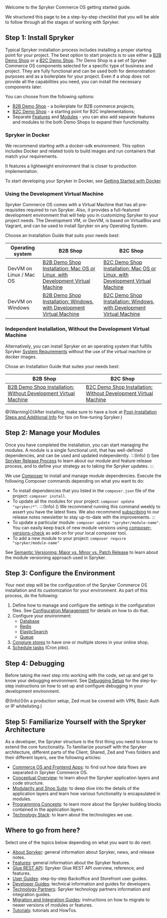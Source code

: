 Welcome to the Spryker Commerce OS getting started guide.

We structured this page to be a step-by-step checklist that you will be able to follow through all the stages of working with Spryker.

## Step 1: Install Spryker

Typical Spryker installation process includes installing a proper starting point for your project. The best option to start projects is to use either a [B2B Demo Shop](https://documentation.spryker.com/docs/b2b-suite#b2b-demo-shop) or a [B2C Demo Shop](https://documentation.spryker.com/docs/b2c-suite#b2c-demo-shop). Thr Demo Shop is a set of Spryker Commerce OS components selected for a specific type of business and project. They are fully functional and can be used both for demonstration purposes and as a boilerplate for your project. Even if a shop does not provide all the capabilities you need, you can install the necessary components later.

You can choose from the following options:

* [B2B Demo Shop](https://documentation.spryker.com/docs/b2b-suite#b2b-demo-shop) - a boilerplate for B2B commerce projects;
* [B2C Demo Shop](https://documentation.spryker.com/docs/b2c-suite#b2c-demo-shop) - a starting point for B2C implementations;
* Separate [Features](https://documentation.spryker.com/docs/features) and [Modules](https://documentation.spryker.com/v20/docs) - you can also add separate features and modules to the both Demo Shops to expand their functionality.

### Spryker in Docker
We recommend starting with a docker-sdk environment. This option includes Docker and related tools to build images and run containers that match your requirements. 

It features a lightweight environment that is closer to production implementation. 

To start developing your Spryker in Docker, see [Getting Started with Docker](https://documentation.spryker.com/v4/docs/getting-started-with-docker).

### Using the Development Virtual Machine

Spryker Commerce OS comes with a Virtual Machine that has all pre-requisites required to run Spryker. Also, it provides a full-featured development environment that will help you in customizing Spryker to your project needs. The Development VM, or DevVM, is based on VirtualBox and Vagrant, and can be used to install Spryker on any Operating System. 

Choose an Installation Guide that suits your needs best:

|          Operating system               | B2B Shop                                                     | B2C Shop                                                     
| ----------------------- | ------------------------------------------------------------ | ------------------------------------------------------------ 
| DevVM on Linux / Mac OS | [B2B Demo Shop Installation: Mac OS or Linux, with Development Virtual Machine](https://documentation.spryker.com/docs/installation-guide-b2b) | [B2C Demo Shop Installation: Mac OS or Linux, with Development Virtual Machine](https://documentation.spryker.com/docs/installation-guide-b2c) 
| DevVM on Windows        | [B2B Demo Shop Installation: Windows, with Development Virtual Machine](https://documentation.spryker.com/docs/b2b-demo-shop-installation-windows-with-development-virtual-machine) | [B2C Demo Shop Installation: Windows, with Development Virtual Machine](https://documentation.spryker.com/docs/b2c-demo-shop-installation-windows-with-development-virtual-machine) 

### Independent Installation, Without the Development Virtual Machine
Alternatively, you can install Spryker on an operating system that fulfills Spryker [System Requirements](https://documentation.spryker.com/v4/docs/system-requirements) without the use of the virtual machine or docker images. 

Chose an Installation Guide that suites your needs best:

| B2B Shop | B2C Shop
| --- | --- | 
| [B2B Demo Shop Installation: Without Development Virtual Machine](https://documentation.spryker.com/docs/b2b-demo-shop-installation-without-development-virtual-machine) | [B2C Demo Shop Installation: Without Development Virtual Machine](https://documentation.spryker.com/docs/b2c-demo-shop-installation-without-development-virtual-machine)

@(Warning)()(After installing, make sure to have a look at [Post-Installation Steps and Additional Info](https://documentation.spryker.com/v4/docs/post-installation-steps-and-additional-info) for tips on fine-tuning Spryker.)
## Step 2: Manage your Modules

Once you have completed the installation, you can start managing the modules. A module is a single functional unit, that has well-defined dependencies, and can be used and updated independently. 
:::(Info) ()
See [Spryker Release Process](https://documentation.spryker.com/docs/spryker-release-process) to learn about our module and feature release process, and to define your strategy as to taking the Spryker updates. 
:::

We use [Composer](https://documentation.spryker.com/v4/docs/composer) to install and manage module dependencies. 
Execute the following Composer commands depending on what you want to do:

* To install dependencies that you listed in the `composer.json` file of the project: `composer install`.
*  To update all the modules for your project: `composer update "spryker/*"`. 
:::(Info) ()
We recommend running this command weekly to assert you have the latest fixes. We also recommend [subscribing](https://now.spryker.com/release-notes) to our release notes newsletter to stay up-to-date with the improvements.
:::
*  To update a particular module: `composer update "spryker/module-name"`. You can easily keep track of new module versions using [composer-versions-check](https://github.com/Soullivaneuh/composer-versions-check) as add-on for your local composer tool.
*  To add a new module to your project: `composer require "spryker/module-name"`

See [Semantic Versioning: Major vs. Minor vs. Patch Release](https://documentation.spryker.com/v4/docs/major-minor-patch-release) to learn about the module versioning approach used in Spryker.


## Step 3: Configure the Environment

Your next step will be the configuration of the Spryker Commerce OS installation and its customization for your environment. As part of this process, do the following:

1. Define how to manage and configure the settings in the configuration files. See [Configuration Management](https://documentation.spryker.com/docs/configuration-management) for details on how to do that.
2. Configure your environment: 
    *   [Database](https://documentation.spryker.com/docs/configure-database-server)
    *   [Redis](https://documentation.spryker.com/docs/redis-configruation-201903)
    *   [ElasticSearch](https://documentation.spryker.com/docs/search-configure-elasticsearch)
    *   [Queue](https://documentation.spryker.com/docs/queue)
3. [Congiure stores](https://documentation.spryker.com/docs/multiple-stores#configure-stores) to have one or multiple stores in your online shop.
4. [Schedule tasks](https://documentation.spryker.com/v3/docs/cronjob-scheduling-guide-201907) (Cron jobs).
<!---4. Move to the maintenance mode-->

## Step 4: Debugging

Before taking the next step into working with the code, set up and get to know your debugging environment. See [Debugging Setup](https://documentation.spryker.com/docs/debugging-setup) for the step-by-step instructions on how to set up and configure debugging in your development environment.

@(Info)()(In a production setup, Zed must be covered with VPN, Basic Auth or IP whitelisting.)

## Step 5: Familiarize Yourself with the Spryker Architecture

As a developer, the Spryker structure is the first thing you need to know to extend the core functionality. To familiarize yourself with the Spryker architecture, different parts of the Client, Shared, Zed and Yves folders and their different layers, see the following articles:

* [Commerce OS and Frontend Apps](https://documentation.spryker.com/docs/commerce-os-and-frontend-apps): to find out how data flows are separated in Spryker Commerce OS.
* [Conceptual Overview](https://documentation.spryker.com/docs/concept-overview): to learn about the Spryker application layers and code structure.
* [Modularity and Shop Suite](https://documentation.spryker.com/docs/modularity-and-shop-suite): to deep dive into the details of the application layers and learn how various functionality is encapsulated in modules.
* [Programming Concepts](https://documentation.spryker.com/docs/programming-concepts): to learn more about the Spryker building blocks contained in the application layers.
* [Technology Stack](https://documentation.spryker.com/v4/docs/technology-stack): to learn about the technologies we use. 

<!---* Introduction to navigating the folder structure, main concepts and namespacing.
* The project directory
* The OS directories-->

<!---## Step 5: The Development Virtual Machine

Get to know the parts of the Spryker Development Virtual Machine with which we ship the Spryker Commerce OS so that you have a pre-configured and ready to go stack.

* What is the Spryker DevVM (Development Virtual Machine) and why do we need it?
* Main Structure
* Technology Stack: Linux distribution, PHP, Postgres, MySQL, ES, Redis, Queue, Jenkins-->



## Where to go from here?

Select one of the topics below depending on what you want to do next:

* [About Spryker](https://documentation.spryker.com/docs/demoshops): general information about Spryker, news, and release notes.
* [Features](https://documentation.spryker.com/docs/features): general information about the Spryker features.
* [Glue REST API](https://documentation.spryker.com/docs/glue-rest-api): Spryker Glue REST API overview, reference, and features.
* [User Guides](https://documentation.spryker.com/docs/about-user-guides): step-by-step Backoffice and Storefront user guides.
* [Developer Guides](https://documentation.spryker.com/docs/about-developer-guides): technical information and guides for developers. 
* [Technology Partners](https://documentation.spryker.com/docs/partner-integration): Spryker technology partners information and integration guides.
* [Migration and Integration Guides](https://documentation.spryker.com/docs/about-migration-integration): instructions on how to migrate to newer versions of modules or features.
* [Tutorials](https://documentation.spryker.com/docs/about-tutorials): tutorials and HowTos.
